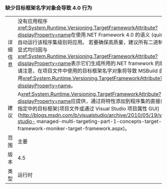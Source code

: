 ### <a name="missing-target-framework-moniker-results-in-40-behavior"></a>缺少目标框架名字对象会导致 4.0 行为

|   |   |
|---|---|
|详细信息|没有应用程序<xref:System.Runtime.Versioning.TargetFrameworkAttribute?displayProperty=name>在使用.NET Framework 4.0 的语义 (quirks) 自动运行该程序集级别将应用。 若要确保高质量，建议所有二进制文件显式均归因与<xref:System.Runtime.Versioning.TargetFrameworkAttribute?displayProperty=name>表示它们生成所用的.NET framework 的版本。 请注意，在项目文件中使用的目标框架名字对象将导致 MSBuild 自动应用<xref:System.Runtime.Versioning.TargetFrameworkAttribute?displayProperty=name>。|
|建议|A<xref:System.Runtime.Versioning.TargetFrameworkAttribute?displayProperty=name>应提供，通过将特性添加到程序集的直接或通过指定中的目标框架[项目文件或通过 Visual Studio 项目属性 GUI](http://blogs.msdn.com/b/visualstudio/archive/2010/05/19/visual-studio- managed-multi-targeting-part-1-concepts-target-framework-moniker-target-framework.aspx)。|
|范围|主要|
|版本|4.5|
|类型|运行时|

